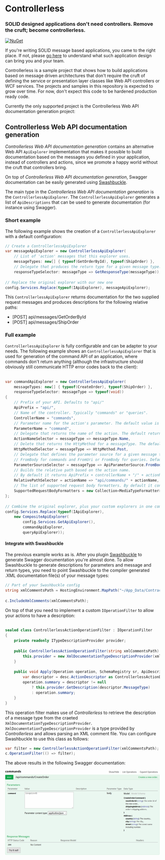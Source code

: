 # Controllerless
### SOLID designed applications don't need controllers. Remove the cruft; become controllerless.


[![NuGet](https://img.shields.io/nuget/v/SolidServices.Controllerless.WebApi.Description.svg)](https://www.nuget.org/packages/SolidServices.Controllerless.WebApi.Description/)


If you're writing SOLID message based applications, you came to the right place. If not, please [go here](https://github.com/dotnetjunkie/solidservices) to understand what such application design can bring you and your team.

Controllerless is a sample project that shows how to build applications based on message driven architectures that don't require the cruft of defining the service or presentation layer classes like Web API controllers or WCF services. The projects and samples in this repository is expected to grow over time. For now, don't expect this code to be hardened production ready code.

Currently the only supported project is the Controllerless Web API documentation generation project:

## Controllerless Web API documentation generation

*Controllerless Web API documentation generation* contains an alternative Web API `ApiExplorer` implementation that makes it possible to build documentation based on the messages you defined in your application, instead of controllers and actions, since we promote a happy world without the cruft that controllers bring.

On top of *Controllerless Web API documentation generation*, Swagger documentation can be easily generated using [Swashbuckle](https://github.com/domaindrivendev/Swashbuckle).

The main type in the *Controllerless Web API documentation generation* is the `ControllerlessApiExplorer`. The `ControllerlessApiExplorer` generates a list of `ApiDescriptions` that can be used to generate documentation (for instance using Swagger).

### Short example
The following example shows the creation of a `ControllerlessApiExplorer` with a default configuration:

``` c#
// Create a ControllerlessApiExplorer
var messageApiExplorer = new ControllerlessApiExplorer(
    // List of 'action' messages that this explorer uses.
    messageTypes: new[] { typeof(GetOrderById), typeof(ShipOrder) },
    // Delegate that produces the return type for a given message type.
    responseTypeSelector: messageType => GetResponseType(messageType));

// Replace the original explorer with our new one
config.Services.Replace(typeof(IApiExplorer), messageApiExplorer);
```

This `ControllerlessApiExplorer` returns documentation for the two supplied request messages and produces descriptions for the following relative paths:

 - [POST] api/messages/GetOrderById
 - [POST] api/messages/ShipOrder

### Full example

`ControllerlessApiExplorer` is fully configurable and can be adapter to your needs. The following example shows an `ControllerlessApiExplorer` that is used for generation of the command API of an application, where commands don't return anything (although the infrastructure should obviously still communicate HTTP error codes back to the client):

``` c#

var commandApiExplorer = new ControllerlessApiExplorer(
    messageTypes: new[] { typeof(CreateOrder), typeof(ShipOrder) },
    responseTypeSelector: messageType => typeof(void))
{
    // Prefix of your API. Defaults to "api/"
    ApiPrefix = "api/",
    // Name of the controller. Typically "commands" or "queries".
	ControllerName = "commands",
    // Parameter name for the action's parameter. The default value is 'message'.
    ParameterName = "command",
    // Delegate that returns the name of the action. The default returns 'messageType.Name'.
    ActionNameSelector = messageType => messageType.Name,
    // Delete that returns the HttpMethod for a messageType. The default returns HttpMethod.Post.
    HttpMethodSelector = messageType => HttpMethod.Post,
    // Delegate that defines the parameter source for a given message type. Typically
    // FromBody for commands and FromUri or FromBody for queries. Default is FromBody.
    ParameterSourceSelector = messageType => ApiParameterSource.FromBody,
    // Builds the relative path based on the action name. 
    // By default it returns ApiPrefix + controllerName + "/" + actionName.
    RelativePathSelector = actionName => "api/commands/" + actionName,
    // The list of supported request body formatters. By default it contains only the json formatter.
    SupportedRequestBodyFormatters = new Collection<MediaTypeFormatter> { new JsonMediaTypeFormatter() },
};

// Combine the original explorer, plus your custom explorers in one composite explorer.
config.Services.Replace(typeof(IApiExplorer),
	new CompositeApiExplorer(
		config.Services.GetApiExplorer(),
		commandApiExplorer,
		queryApiExplorer));
```

#### Integrate with Swashbuckle

The previous example works as is. After you plugin [Swashbuckle](https://github.com/domaindrivendev/Swashbuckle) to generate Swagger documentation you're almost done. To allow Swashbuckle to generate descriptions for parameters and message and return types, you need to point Swashbuckle to the compiler generated .XML documentation file(s) of your message types:

``` c#
// Part of your Swashbuckle config
string xmlCommentsPath = HostingEnvironment.MapPath("~/App_Data/Contract.xml");

c.IncludeXmlComments(xmlCommentsPath);
```

On top of that you need to implement a custom `IOperationFilter` to allow your actions to have a description:

``` c#

sealed class ControllerlessActionOperationFilter : IOperationFilter
{
    private readonly ITypeDescriptionProvider provider;

    public ControllerlessActionOperationFilter(string xmlCommentsPath) {
        this.provider = new XmlDocumentationTypeDescriptionProvider(xmlCommentsPath);
    }

    public void Apply(Operation operation, SchemaRegistry sr, ApiDescription desc) {
        var descriptor = desc.ActionDescriptor as ControllerlessActionDescriptor;
        operation.summary = descriptor != null
            ? this.provider.GetDescription(descriptor.MessageType)
            : operation.summary;
    }
}
```

This operation filter makes use of *Controllerless* to retrieve the description of a message type from the craeted `XmlDocumentationTypeDescriptionProvider`. `XmlDocumentationTypeDescriptionProvider` is a type provided by *Controllerless* and allows parsing an XML comment file. You can configure Swashbuckle to use this class as follows:

``` c#
var filter = new ControllerlessActionOperationFilter(xmlCommentsPath);
c.OperationFilter(() => filter);
```

The above results in the following Swagger documentation:

![Alt text](swaggerexample.png?raw=true "Swagger example")
